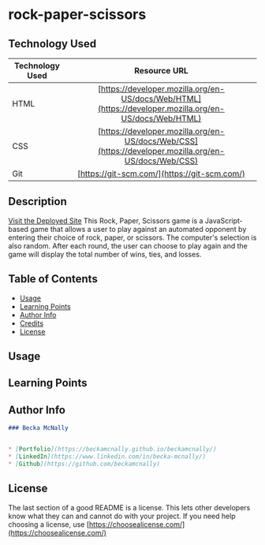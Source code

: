 # rock-paper-scissors

## Technology Used 

| Technology Used         | Resource URL           | 
| ------------- |:-------------:| 
| HTML    | [https://developer.mozilla.org/en-US/docs/Web/HTML](https://developer.mozilla.org/en-US/docs/Web/HTML) | 
| CSS     | [https://developer.mozilla.org/en-US/docs/Web/CSS](https://developer.mozilla.org/en-US/docs/Web/CSS)      |   
| Git | [https://git-scm.com/](https://git-scm.com/)     |    

## Description 

[Visit the Deployed Site](#)
This Rock, Paper, Scissors game is a JavaScript-based game that allows a user to play against an automated opponent by entering their choice of rock, paper, or scissors. The computer's selection is also random. After each round, the user can choose to play again and the game will display the total number of wins, ties, and losses. 


## Table of Contents 

* [Usage](#usage)
* [Learning Points](#learning-points)
* [Author Info](#author-info)
* [Credits](#credits)
* [License](#license)


## Usage 




## Learning Points 




## Author Info

```md
### Becka McNally


* [Portfolio](https://beckamcnally.github.io/beckamcnally/)
* [LinkedIn](https://www.linkedin.com/in/becka-mcnally/)
* [Github](https://github.com/beckamcnally)
```




## License

The last section of a good README is a license. This lets other developers know what they can and cannot do with your project. If you need help choosing a license, use [https://choosealicense.com/](https://choosealicense.com/)

